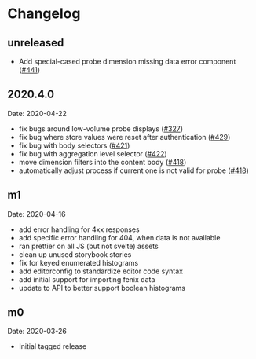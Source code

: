 # Changelog

## unreleased

- Add special-cased probe dimension missing data error component ([#441](https://github.com/mozilla/glam/pull/441))

## 2020.4.0

Date: 2020-04-22

- fix bugs around low-volume probe displays ([#327](https://github.com/mozilla/glam/issues/327))
- fix bug where store values were reset after authentication ([#429](https://github.com/mozilla/glam/pull/429))
- fix bug with body selectors ([#421](https://github.com/mozilla/glam/pull/421))
- fix bug with aggregation level selector ([#422](https://github.com/mozilla/glam/pull/422))
- move dimension filters into the content body ([#418](https://github.com/mozilla/glam/pull/418))
- automatically adjust process if current one is not valid for probe ([#418](https://github.com/mozilla/glam/pull/418))

## m1

Date: 2020-04-16

- add error handling for 4xx responses
- add specific error handling for 404, when data is not available
- ran prettier on all JS (but not svelte) assets
- clean up unused storybook stories
- fix for keyed enumerated histograms
- add editorconfig to standardize editor code syntax
- add initial support for importing fenix data
- update to API to better support boolean histograms

## m0

Date: 2020-03-26

- Initial tagged release
